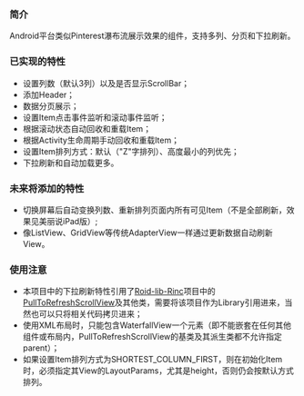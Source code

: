 ### 简介
Android平台类似Pinterest瀑布流展示效果的组件，支持多列、分页和下拉刷新。<BR/>

### 已实现的特性
* 设置列数（默认3列）以及是否显示ScrollBar；<BR/>
* 添加Header；<BR/>
* 数据分页展示；<BR/>
* 设置Item点击事件监听和滚动事件监听；<BR/>
* 根据滚动状态自动回收和重载Item；<BR/>
* 根据Activity生命周期手动回收和重载Item；<BR/>
* 设置Item排列方式：默认（"Z"字排列）、高度最小的列优先；<BR/>
* 下拉刷新和自动加载更多。<BR/>

### 未来将添加的特性
* 切换屏幕后自动变换列数、重新排列页面内所有可见Item（不是全部刷新，效果见美丽说iPad版）;<BR/>
* 像ListView、GridView等传统AdapterView一样通过更新数据自动刷新View。<BR/>

### 使用注意
* 本项目中的下拉刷新特性引用了[Roid-lib-Rinc](https://github.com/RincLiu/roid-lib-rinc)项目中的[PullToRefreshScrollView](https://github.com/RincLiu/roid-lib-rinc/blob/master/src/com/rincliu/library/widget/view/pulltorefresh/PullToRefreshScrollView.java)及其他类，需要将该项目作为Library引用进来，当然也可以只将相关代码拷贝进来；<BR/>
* 使用XML布局时，只能包含WaterfallView一个元素（即不能嵌套在任何其他组件或布局内，PullToRefreshScrollView的基类及其派生类都不允许指定parent）；<BR/>
* 如果设置Item排列方式为SHORTEST_COLUMN_FIRST，则在初始化Item时，必须指定其View的LayoutParams，尤其是height，否则仍会按默认方式排列。<BR/>
